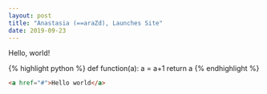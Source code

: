 ```yaml
---
layout: post
title: "Anastasia (==araZd), Launches Site"
date: 2019-09-23
---
```


Hello, world!


{% highlight python %}
def function(a):
  a = a+1
  return a
{% endhighlight %}



``` html
<a href="#">Hello world</a>
```
